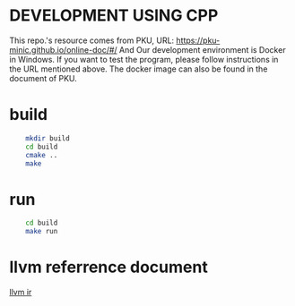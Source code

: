 # DEVELOPMENT USING CPP
This repo.'s resource comes from PKU, URL: https://pku-minic.github.io/online-doc/#/
And Our development environment is Docker in Windows. If you want to test the program, please follow instructions in the URL mentioned above.
The docker image can also be found in the document of PKU.
# build
```sh
    mkdir build
    cd build
    cmake ..
    make
```
# run
```sh
    cd build
    make run
```
# llvm referrence document

<a href="https://llvm.org/docs/LangRef.html#call-instruction">llvm ir</a>
